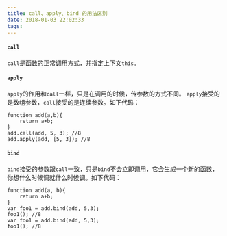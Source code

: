 ```yaml
---
title: call、apply、bind 的用法区别
date: 2018-01-03 22:02:33
tags:
---
```

#### `call`
`call`是函数的正常调用方式，并指定上下文`this`。

#### `apply`
`apply`的作用和`call`一样，只是在调用的时候，传参数的方式不同。
`apply`接受的是数组参数，`call`接受的是连续参数。如下代码：

	function add(a,b){
	    return a+b;
	}
	add.call(add, 5, 3); //8
	add.apply(add, [5, 3]); //8
	
#### `bind`
`bind`接受的参数跟`call`一致，只是`bind`不会立即调用，它会生成一个新的函数，你想什么时候调就什么时候调。如下代码：

	function add(a, b){
	    return a+b;
	}
	var foo1 = add.bind(add, 5,3); 
	foo1(); //8
	var foo1 = add.bind(add, 5,3); 
	foo1(); //8